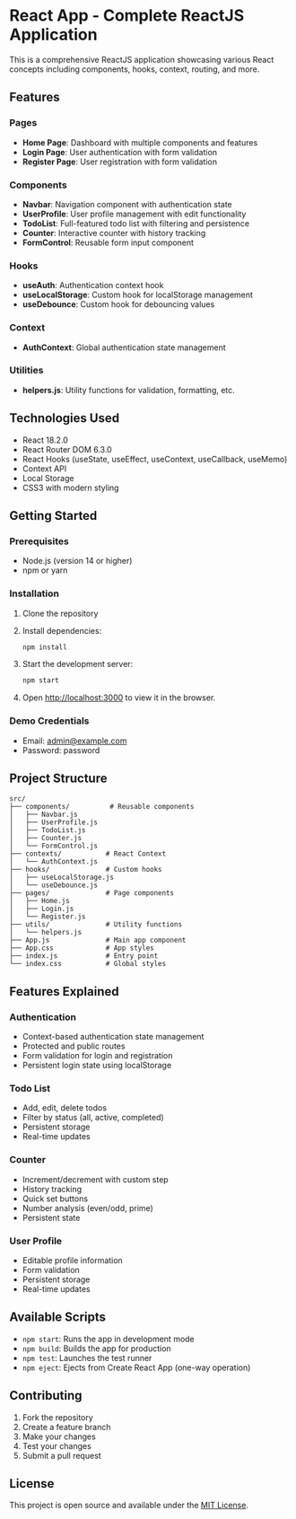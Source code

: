 # React App - Complete ReactJS Application

This is a comprehensive ReactJS application showcasing various React concepts including components, hooks, context, routing, and more.

## Features

### Pages
- **Home Page**: Dashboard with multiple components and features
- **Login Page**: User authentication with form validation
- **Register Page**: User registration with form validation

### Components
- **Navbar**: Navigation component with authentication state
- **UserProfile**: User profile management with edit functionality
- **TodoList**: Full-featured todo list with filtering and persistence
- **Counter**: Interactive counter with history tracking
- **FormControl**: Reusable form input component

### Hooks
- **useAuth**: Authentication context hook
- **useLocalStorage**: Custom hook for localStorage management
- **useDebounce**: Custom hook for debouncing values

### Context
- **AuthContext**: Global authentication state management

### Utilities
- **helpers.js**: Utility functions for validation, formatting, etc.

## Technologies Used

- React 18.2.0
- React Router DOM 6.3.0
- React Hooks (useState, useEffect, useContext, useCallback, useMemo)
- Context API
- Local Storage
- CSS3 with modern styling

## Getting Started

### Prerequisites
- Node.js (version 14 or higher)
- npm or yarn

### Installation

1. Clone the repository
2. Install dependencies:
   ```bash
   npm install
   ```

3. Start the development server:
   ```bash
   npm start
   ```

4. Open [http://localhost:3000](http://localhost:3000) to view it in the browser.

### Demo Credentials
- Email: admin@example.com
- Password: password

## Project Structure

```
src/
├── components/          # Reusable components
│   ├── Navbar.js
│   ├── UserProfile.js
│   ├── TodoList.js
│   ├── Counter.js
│   └── FormControl.js
├── contexts/           # React Context
│   └── AuthContext.js
├── hooks/              # Custom hooks
│   ├── useLocalStorage.js
│   └── useDebounce.js
├── pages/              # Page components
│   ├── Home.js
│   ├── Login.js
│   └── Register.js
├── utils/              # Utility functions
│   └── helpers.js
├── App.js              # Main app component
├── App.css             # App styles
├── index.js            # Entry point
└── index.css           # Global styles
```

## Features Explained

### Authentication
- Context-based authentication state management
- Protected and public routes
- Form validation for login and registration
- Persistent login state using localStorage

### Todo List
- Add, edit, delete todos
- Filter by status (all, active, completed)
- Persistent storage
- Real-time updates

### Counter
- Increment/decrement with custom step
- History tracking
- Quick set buttons
- Number analysis (even/odd, prime)
- Persistent state

### User Profile
- Editable profile information
- Form validation
- Persistent storage
- Real-time updates

## Available Scripts

- `npm start`: Runs the app in development mode
- `npm build`: Builds the app for production
- `npm test`: Launches the test runner
- `npm eject`: Ejects from Create React App (one-way operation)

## Contributing

1. Fork the repository
2. Create a feature branch
3. Make your changes
4. Test your changes
5. Submit a pull request

## License

This project is open source and available under the [MIT License](LICENSE).

